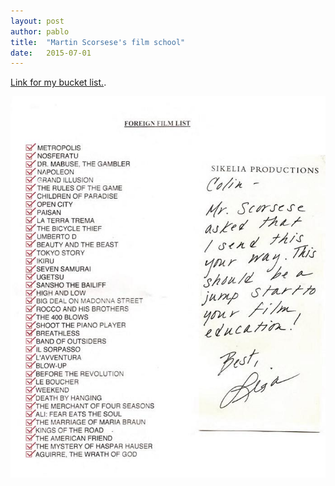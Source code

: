 ```yaml
---
layout: post
author: pablo
title:  "Martin Scorsese's film school"
date:   2015-07-01
---
```

[Link for my bucket list.](http://cinearchive.org/post/95205731750/the-story-goes-like-this-young-filmmaker-colin).

![Movie list](/assets/movie_list.jpg)
